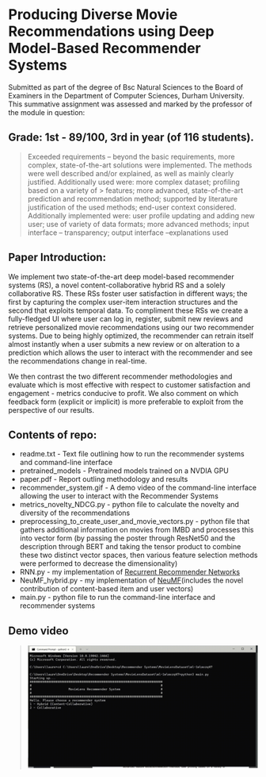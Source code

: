 # Producing Diverse Movie Recommendations using Deep Model-Based Recommender Systems 
Submitted as part of the degree of Bsc Natural Sciences to the Board of Examiners in the Department of Computer Sciences, Durham University. 
This summative assignment was assessed and marked by the professor of the module in question:
## Grade: 1st - 89/100, 3rd in year (of 116 students).
> Exceeded requirements – beyond the basic requirements, more complex, state-of-the-art solutions were implemented. 
> The methods were well described and/or explained, as well as mainly clearly justified. Additionally used were: more complex dataset; profiling based on a variety of > features; more advanced, state-of-the-art prediction and recommendation method; supported by literature justification of the used methods; end-user context considered. Additionally implemented were: user profile updating and adding new user; use of variety of data formats; more advanced methods; input interface – transparency; output interface –explanations used

  
## Paper Introduction:
We implement two state-of-the-art deep model-based recommender systems (RS), a novel content-collaborative hybrid RS and a solely collaborative RS. These RSs foster user satisfaction in different ways; the first by capturing the complex user-item interaction structures and the second that exploits temporal data. To compliment these RSs we create a fully-fledged UI where user can log in, register, submit new reviews and retrieve personalized movie recommendations using our two recommender systems. Due to being highly optimized, the recommender can retrain itself almost instantly when a user submits a new review or on alteration to a prediction which allows the user to interact with the recommender and see the recommendations change in real-time. 

We then contrast the two different recommender methodologies and evaluate which is most effective with respect to customer satisfaction and engagement - metrics conducive to profit. We also comment on which feedback form (explicit or implicit) is more preferable to exploit from the perspective of our results.

## Contents of repo:
* readme.txt - Text file outlining how to run the recommender systems and command-line interface
* pretrained_models - Pretrained models trained on a NVDIA GPU
* paper.pdf - Report outling methodology and results 
* recommender_system.gif - A demo video of the command-line interface allowing the user to interact with the Recommender Systems
* metrics_novelty_NDCG.py - python file to calculate the novelty and diversity of the recommendations
* preprocessing_to_create_user_and_movie_vectors.py - python file that gathers additional information on movies from IMBD and processes this into vector form (by passing the poster through ResNet50 and the description through BERT and taking the tensor product to combine these two distinct vector spaces, then various feature selection methods were performed to decrease the dimensionality) 
* RNN.py - my implementation of [Recurrent Recommender Networks](https://alexbeutel.com/papers/rrn_wsdm2017.pdf)
* NeuMF_hybrid.py - my implementation of [NeuMF](https://arxiv.org/pdf/1708.05031.pdf)(includes the novel contribution of content-based item and user vectors)
* main.py - python file to run the command-line interface and recommender systems

## Demo video 
  > ![Gifdemo](https://github.com/Lauren-Stumpf/Recommender_Systems_Coursework/blob/main/recommender_system.gif)


